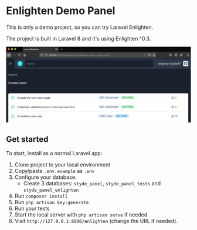 # Enlighten Demo Panel

This is only a demo project, so you can try Laravel Enlighten.

The project is built in Laravel 8 and it's using Enlighten ^0.3.

![Enlighten preview](./preview.png "Enlighten Dashboard preview")

## Get started

To start, install as a normal Laravel app:

1. Clone project to your local environment
2. Copy/paste `.env.example` as `.env`
3. Configure your database:
    * Create 3 databases: `styde_panel`, `styde_panel_tests` and `styde_panel_enlighten`
4. Run `composer install`
5. Run `php artisan key:generate`
6. Run your tests
7. Start the local server with `php artisan serve` if needed
8. Visit `http://127.0.0.1:8000/enlighten` (change the URL if needed).
